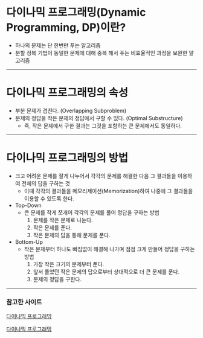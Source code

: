# 다이나믹 프로그래밍(Dynamic Programming, DP)이란?
* 하나의 문제는 단 한번만 푸는 알고리즘
* 분할 정복 기법이 동일한 문제에 대해 중복 해서 푸는 비효율적인 과정을 보완한 알고리즘

****

# 다이나믹 프로그래밍의 속성
* 부분 문제가 겹친다. (Overlapping Subproblem)
* 문제의 정답을 작은 문제의 정답에서 구할 수 있다. (Optimal Substructure)
  * 즉, 작은 문제에서 구한 결과는 그것을 포함하는 큰 문제에서도 동일하다.

****

# 다이나믹 프로그래밍의 방법
* 크고 어려운 문제를 잘게 나누어서 각각의 문제를 해결한 다음 그 결과들을 이용하여 전체의 답을 구하는 것
  * 이때 각각의 결과들을 메모리제이션(Memorization)하여 나중에 그 결과들을 이용할 수 있도록 한다.
* Top-Down
  * 큰 문제를 작게 쪼개어 각각의 문제를 풀어 정답을 구하는 방법
    1. 문제를 작은 문제로 나눈다.
    2. 작은 문제를 푼다.
    3. 작은 문제의 답을 통해 문제를 푼다.
* Bottom-Up
  * 작은 문제부터 하나도 빠짐없이 해결해 나가며 점점 크게 만들어 정답을 구하는 방법
    1. 가장 작은 크기의 문제부터 푼다.
    2. 앞서 풀었던 작은 문제의 답으로부터 상대적으로 더 큰 문제를 푼다.
    3. 문제의 정답을 구한다.

****

### 참고한 사이트
[다이나믹 프로그래밍](https://sjnov11.github.io/blog/algorithm/2018/08/26/dynamic-programming.html)

[다이나믹 프로그래밍](https://blog.naver.com/kss9409/221303889319)
